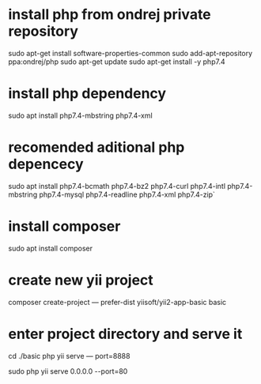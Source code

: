 # install php from ondrej private repository
sudo apt-get install software-properties-common
sudo add-apt-repository ppa:ondrej/php
sudo apt-get update
sudo apt-get install -y php7.4
# install php dependency
sudo apt install php7.4-mbstring php7.4-xml
# recomended aditional php depencecy
sudo apt install php7.4-bcmath php7.4-bz2 php7.4-curl php7.4-intl php7.4-mbstring php7.4-mysql php7.4-readline php7.4-xml php7.4-zip`
# install composer
sudo apt install composer
# create new yii project
composer create-project — prefer-dist yiisoft/yii2-app-basic basic
# enter project directory and serve it
cd ./basic
php yii serve — port=8888

sudo php yii serve 0.0.0.0 --port=80